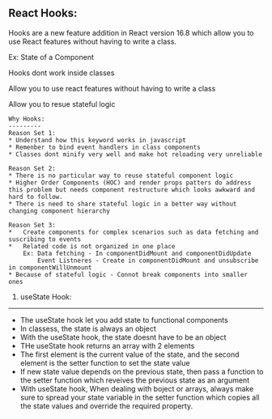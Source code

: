 React Hooks:
-----------
Hooks are a new feature addition in React version 16.8 which allow you to use React features without having to write a class.

Ex: State of a Component

Hooks dont work inside classes

Allow you to use react features without having to write a class

Allow you to resue stateful logic


	Why Hooks:
	---------
	Reason Set 1:
	* Understand how this keyword works in javascript
	* Remenber to bind event handlers in class components
	* Classes dont minify very well and make hot reloading very unreliable
	
	Reason Set 2:
	* There is no particular way to reuse stateful component logic
	* Higher Order Components (HOC) and render props patters do address this problem but needs component restructure which looks awkward and hard to follow.
	* There is need to share stateful logic in a better way without changing component hierarchy
	
	Reason Set 3:
	*	Create components for complex scenarios such as data fetching and suscribing to events
	* 	Related code is not organized in one place
		Ex: Data fetching - In componentDidMount and componentDidUpdate
			Event Listneres - Create in componentDidMount and unsubscribe in componentWillUnmount
	* Because of stateful logic - Connot break components into smaller ones
	
	
	
	

1. useState Hook:
-----------------

* The useState hook let you add state to functional components
* In classess, the state is always an object
* With the useState hook, the state doesnt have to be an object
* THe useState hook returns an array with 2 elements
* The first element is the current value of the state, and the second element is the setter function to set the state value
* If new state value depends on the previous state, then pass a function to the setter function which reveives the previous state as an argument
* With useState hook, When dealing with boject or arrays, always make sure to spread your state variable in the setter function which copies all the state values and override the required property.
